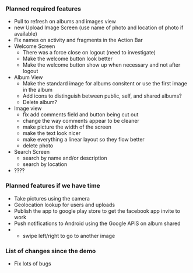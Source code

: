 ### Planned required features  
- Pull to refresh on albums and images view 
- new Upload Image Screen (use name of photo and location of photo if available)
- Fix names on activity and fragments in the Action Bar
- Welcome Screen
  - There was a force close on logout (need to investigate)
  - Make the welcome button look better
  - Make the welcome button show up when necessary and not after logout
- Album View
  - Make the standard image for albums consitent or use the first image in the album
  - Add icons to distinguish between public, self, and shared albums?
  - Delete album?
- Image view
  - fix add comments field and button being cut out
  - change the way comments appear to be cleaner
  - make picture the width of the screen
  - make the text look nicer
  - make everything a linear layout so they flow better
  - delete photo
- Search Screen
  - search by name and/or description
  - search by location
- ????


### Planned features if we have time 
- Take pictures using the camera
- Geolocation lookup for users and uploads
- Publish the app to google play store to get the facebook app invite to work
- Push notifications to Android using the Google APIS on album shared
- - swipe left/right to go to another image


### List of changes since the demo  
- Fix lots of bugs
